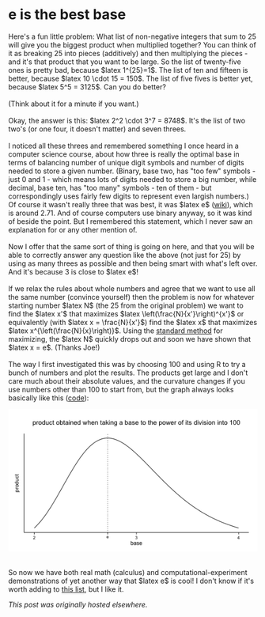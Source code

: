 # e is the best base

<div>
<p>Here's a fun little problem: What list of non-negative integers that sum to 25 will give you the biggest product when multiplied together? You can think of it as breaking 25 into pieces (additively) and then multiplying the pieces - and it's that product that you want to be large. So the list of twenty-five ones is pretty bad, because $latex 1^{25}=1$. The list of ten and fifteen is better, because $latex 10 \cdot 15 = 150$. The list of five fives is better yet, because $latex 5^5 = 3125$. Can you do better?<br>
<br>
(Think about it for a minute if you want.)<br>
<br>
Okay, the answer is this: $latex 2^2 \cdot 3^7 = 8748$. It's the list of two two's (or one four, it doesn't matter) and seven threes.<br>
<br>
I noticed all these threes and remembered something I once heard in a computer science course, about how three is really the optimal base in terms of balancing number of unique digit symbols and number of digits needed to store a given number. (Binary, base two, has "too few" symbols - just 0 and 1 - which means lots of digits needed to store a big number, while decimal, base ten, has "too many" symbols - ten of them - but correspondingly uses fairly few digits to represent even largish numbers.) Of course it wasn't really three that was best, it was $latex e$ (<a href="http://en.wikipedia.org/wiki/E_(mathematical_constant)">wiki</a>), which is around 2.71. And of course computers use binary anyway, so it was kind of beside the point. But I remembered this statement, which I never saw an explanation for or any other mention of.<br>
<br>
<span>Now I offer that the same sort of thing is going on here, and that you will be able to correctly answer any question like the above (not just for 25) by using as many threes as possible and then being smart with what's left over. And it's because 3 is close to $latex e$!</span><br>
<br>
If we relax the rules about whole numbers and agree that we want to use all the same number (convince yourself) then the problem is now for whatever starting number $latex N$ (the 25 from the original problem) we want to find the $latex x'$ that maximizes $latex \left(\frac{N}{x'}\right)^{x'}$ or equivalently (with $latex x = \frac{N}{x'}$) find the $latex x$ that maximizes $latex x^{\left(\frac{N}{x}\right)}$. Using the <a href="http://www.derivative-calculator.net/">standard method</a>&#160;for maximizing, the $latex N$ quickly drops out and soon we have shown that $latex x = e$. (Thanks Joe!)<br>
<br>
The way I first investigated this was by choosing 100 and using R to try a bunch of numbers and plot the results. The products get large and I don't care much about their absolute values, and the curvature changes if you use numbers other than 100 to start from, but the graph always looks basically like this (<a href="http://rpubs.com/ajschumacher/edeal">code</a>):<br>
</p>
<p><a href="rplot.png"><img class=" wp-image-262 aligncenter" alt="Rplot" src="rplot.png"></a></p>
<br>
So now we have both real math (calculus) and computational-experiment demonstrations of yet another way that $latex e$ is cool! I don't know if it's worth adding to <a href="http://en.wikipedia.org/wiki/List_of_representations_of_e">this list</a>, but I like it.<br>
</div>


*This post was originally hosted elsewhere.*
